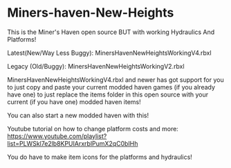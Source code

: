 # Miners-haven-New-Heights
This is the Miner's Haven open source BUT with working Hydraulics And Platforms!

Latest(New/Way Less Buggy): MinersHavenNewHeightsWorkingV4.rbxl

Legacy (Old/Buggy): MinersHavenNewHeightsWorkingV2.rbxl

MinersHavenNewHeightsWorkingV4.rbxl and newer has got support for you to just copy and paste your current modded haven games (if you already have one) to just replace the items folder in this open source with your current (if you have one) modded haven items!

You can also start a new modded haven with this!

Youtube tutorial on how to change platform costs and more: https://www.youtube.com/playlist?list=PLWSkl7e2lb8KPUIArxrblPumX2qC0bIHh

You do have to make item icons for the platforms and hydraulics!
